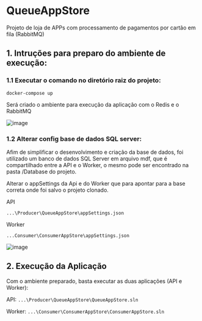 # QueueAppStore  


Projeto de loja de APPs com processamento de pagamentos por cartão em fila (RabbitMQ)   

## 1. Intruções para preparo do ambiente de execução:  


### 1.1 Executar o comando no diretório raiz do projeto:

```
docker-compose up
```
Será criado o ambiente para execução da aplicação com o Redis e o RabbitMQ

![image](https://user-images.githubusercontent.com/27286681/220651922-df37b09f-cc50-488f-bca0-122233680896.png)


### 1.2 Alterar config base de dados SQL server:

Afim de simplificar o desenvolvimento e criação da base de dados, foi utilizado um banco de dados SQL Server em arquivo mdf, que é compartilhado entre a API e o Worker, o mesmo pode ser encontrado na pasta /Database do projeto.

Alterar o appSettings da Api e do Worker que para apontar para a base correta onde foi salvo o projeto clonado.

API
```
...\Producer\QueueAppStore\appSettings.json
```

Worker
```
...Consumer\ConsumerAppStore\appSettings.json
```

![image](https://user-images.githubusercontent.com/27286681/220655875-6f622644-66b7-4a24-91c0-0aa58fb1c7a8.png)


## 2. Execução da Aplicação

Com o ambiente preparado, basta executar as duas aplicações (API e Worker):

API: ``` ...\Producer\QueueAppStore\QueueAppStore.sln ```  

Worker: ``` ...\Consumer\ConsumerAppStore\ConsumerAppStore.sln ```


